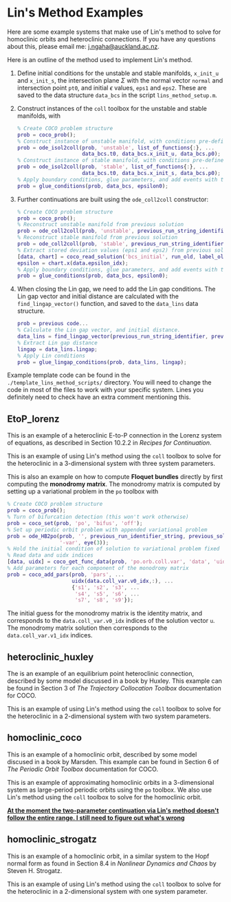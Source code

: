 # Lin's Method Examples

Here are some example systems that make use of Lin's method to solve for homoclinic orbits and heteroclinic connections. If you have any questions about this, please email me: [j.ngaha@auckland.ac.nz](mailto:j.ngaha@auckland.ac.nz).

Here is an outline of the method used to implement Lin's method.

1. Define initial conditions for the unstable and stable manifolds, `x_init_u` and
   `x_init_s`, the intersection plane $\Sigma$ with the normal vector `normal`
   and intersection point `pt0`, and initial $\epsilon$ values, `eps1` and `eps2`. These are saved to
   the data structure `data_bcs` in the script `lins_method_setup.m`.

2. Construct instances of the `coll` toolbox for the unstable and stable manifolds, with
   ```matlab
   % Create COCO problem structure
   prob = coco_prob();
   % Construct instance of unstable manifold, with conditions pre-defined in data_bcs
   prob = ode_isol2coll(prob, 'unstable', list_of_functions{:}, ...
                        data_bcs.t0, data_bcs.x_init_u, data_bcs.p0);
   % Construct instance of stable manifold, with conditions pre-defined in data_bcs
   prob = ode_isol2coll(prob, 'stable', list_of_functions{:}, ...
                        data_bcs.t0, data_bcs.x_init_s, data_bcs.p0);
   % Apply boundary conditions, glue parameters, and add events with the following function
   prob = glue_conditions(prob, data_bcs, epsilon0);
   ```

3. Further continuations are built using the `ode_coll2coll` constructor:
   ```matlab
   % Create COCO problem structure
   prob = coco_prob();
   % Reconstruct unstable manifold from previous solution
   prob = ode_coll2coll(prob, 'unstable', previous_run_string_identifier, previous_solution_label);
   % Reconstruct stable manifold from previous solution
   prob = ode_coll2coll(prob, 'stable', previous_run_string_identifier, previous_solution_label);
   % Extract stored deviation values (eps1 and eps2) from previous solution
   [data, chart] = coco_read_solution('bcs_initial', run_old, label_old);
   epsilon = chart.x(data.epsilon_idx);
   % Apply boundary conditions, glue parameters, and add events with the following function
   prob = glue_conditions(prob, data_bcs, epsilon0);
   ```

4. When closing the Lin gap, we need to add the Lin gap conditions. The Lin gap vector and initial 
   distance are calculated with the `find_lingap_vector()` function, and saved to the `data_lins`
   data structure.
   ```matlab
   prob = previous code...
   % Calculate the Lin gap vector, and initial distance.
   data_lins = find_lingap_vector(previous_run_string_identifier, previous_solution_label);
   % Extract Lin gap distance
   lingap = data_lins.lingap;
   % Apply Lin conditions
   prob = glue_lingap_conditions(prob, data_lins, lingap);
   ```

Example template code can be found in the `./template_lins_method_scripts/` directory. You will need to change the code in most of the files to work with your specific system. Lines you definitely need to check have an extra comment mentioning this.

## EtoP_lorenz
This is an example of a heteroclinic E-to-P connection in the Lorenz system of equations, as described in Section 10.2.2 in *Recipes for Continuation*.

This is an example of using Lin's method using the `coll` toolbox to solve for the heteroclinic in a 3-dimensional system with three system parameters.

This is also an example on how to compute **Floquet bundles** directly by first computing the **monodromy matrix**. The monodromy matrix is computed by setting up a variational problem in the `po` toolbox with
```matlab
% Create COCO problem structure
prob = coco_prob();
% Turn of bifurcation detection (this won't work otherwise)
prob = coco_set(prob, 'po', 'bifus', 'off');
% Set up periodic orbit problem with appended variational problem
prob = ode_HB2po(prob, '', previous_run_identifier_string, previous_solution_label, ...
                 '-var', eye(3));
% Hold the initial condition of solution to variational problem fixed
% Read data and uidx indices
[data, uidx] = coco_get_func_data(prob, 'po.orb.coll.var', 'data', 'uidx');
% Add parameters for each component of the monodromy matrix
prob = coco_add_pars(prob, 'pars', ...
                     uidx(data.coll_var.v0_idx,:), ...
                     {'s1', 's2', 's3', ...
                      's4', 's5', 's6', ...
                      's7', 's8', 's9'});
```
The initial guess for the monodromy matrix is the identity matrix, and corresponds to the `data.coll_var.v0_idx` indices of the solution vector `u`. The monodromy matrix solution then corresponds to the `data.coll_var.v1_idx` indices.

## heteroclinic_huxley
The is an example of an equilibrium point heteroclinic connection, described by some model discussed in a book by Huxley. This example can be found in Section 3 of *The Trajectory Collocation Toolbox* documentation for COCO.

This is an example of using Lin's method using the `coll` toolbox to solve for the heteroclinic in a 2-dimensional system with two system parameters.

## homoclinic_coco
This is an example of a homoclinic orbit, described by some model discused in a book by Marsden. This example can be found in Section 6 of *The Periodic Orbit Toolbox* documentation for COCO.

This is an example of approximating homoclinic orbits in a 3-dimensional system as large-period periodic orbits using the `po` toolbox. We also use Lin's method using the `coll` toolbox to solve for the homoclinic orbit.

<ins>**At the moment the two-parameter continuation via Lin's method doesn't follow the entire range. I still need to figure out what's wrong**</ins>

## homoclinic_strogatz
This is an example of a homoclinic orbit, in a similar system to the Hopf normal form as found in Section 8.4 in *Nonlinear Dynamics and Chaos* by Steven H. Strogatz.

This is an example of using Lin's method using the `coll` toolbox to solve for the heteroclinic in a 2-dimensional system with one system parameter.